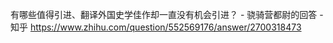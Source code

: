 有哪些值得引进、翻译外国史学佳作却一直没有机会引进？ - 骁骑营都尉的回答 - 知乎
https://www.zhihu.com/question/552569176/answer/2700318473
